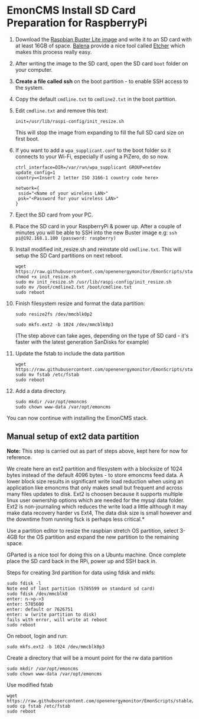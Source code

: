 # EmonCMS Install SD Card Preparation for RaspberryPi

1. Download the [Raspbian Buster Lite image](https://www.raspberrypi.org/downloads/raspbian/) and write it to an SD card with at least 16GB of space. [Balena](https://www.balena.io/) provide a nice tool called [Etcher](https://www.balena.io/etcher) which makes this process really easy.

1. After writing the image to the SD card, open the SD card `boot` folder on your computer.

1. **Create a file called ssh** on the boot partition - to enable SSH access to the system.

1. Copy the default `cmdline.txt` to `cmdline2.txt` in the boot partition.
1. Edit `cmdline.txt` and remove this text:

    ```shell
    init=/usr/lib/raspi-config/init_resize.sh
    ```

    This will stop the image from expanding to fill the full SD card size on first boot.

1. If you want to add a `wpa_supplicant.conf` to the boot folder so it connects to your Wi-Fi, especially if using a PiZero, do so now.

    ```
    ctrl_interface=DIR=/var/run/wpa_supplicant GROUP=netdev
    update_config=1
    country=<Insert 2 letter ISO 3166-1 country code here>

    network={
     ssid="<Name of your wireless LAN>"
     psk="<Password for your wireless LAN>"
    }
    ```

1. Eject the SD card from your PC.

1. Place the SD card in your RaspberryPi & power up. After a couple of minutes you will be able to SSH into the new Buster image e.g:
`ssh pi@192.168.1.100 (password: raspberry)`

1. Install modified init_resize.sh and reinstate old `cmdline.txt`. This will setup the SD Card partitions on next reboot.

    ```shell
    wget https://raw.githubusercontent.com/openenergymonitor/EmonScripts/stable/install/init_resize.sh
    chmod +x init_resize.sh
    sudo mv init_resize.sh /usr/lib/raspi-config/init_resize.sh
    sudo mv /boot/cmdline2.txt /boot/cmdline.txt
    sudo reboot
    ```

1. Finish filesystem resize and format the data partition:

    ```shell
    sudo resize2fs /dev/mmcblk0p2
    ```

    ```shell
    sudo mkfs.ext2 -b 1024 /dev/mmcblk0p3
    ```

    (The step above can take ages, depending on the type of SD card - it's faster with the latest generation SanDisks for example)
1. Update the fstab to include the data partition

    ```shell
    wget https://raw.githubusercontent.com/openenergymonitor/EmonScripts/stable/defaults/etc/fstab
    sudo mv fstab /etc/fstab
    sudo reboot
    ```

1. Add a data directory.

    ```shell
    sudo mkdir /var/opt/emoncms
    sudo chown www-data /var/opt/emoncms
    ```

You can now continue with installing the EmonCMS stack.

## Manual setup of ext2 data partition

**Note:** This step is carried out as part of steps above, kept here for now for reference.

We create here an ext2 partition and filesystem with a blocksize of 1024 bytes instead of the default 4096 bytes - to store emoncms feed data. A lower block size results in significant write load reduction when using an application like emoncms that only makes small but frequent and across many files updates to disk. Ext2 is choosen because it supports multiple linux user ownership options which are needed for the mysql data folder. Ext2 is non-journaling which reduces the write load a little although it may make data recovery harder vs Ext4, The data disk size is small however and the downtime from running fsck is perhaps less critical.*

Use a partition editor to resize the raspbian stretch OS partition, select 3-4GB for the OS partition and expand the new partition to the remaining space.

GParted is a nice tool for doing this on a Ubuntu machine. Once complete place the SD card back in the RPi, power up and SSH back in.

Steps for creating 3rd partition for data using fdisk and mkfs:

```shell
sudo fdisk -l
Note end of last partition (5785599 on standard sd card)
sudo fdisk /dev/mmcblk0
enter: n->p->3
enter: 5785600
enter: default or 7626751
enter: w (write partition to disk)
fails with error, will write at reboot
sudo reboot
```

On reboot, login and run:

```shell
sudo mkfs.ext2 -b 1024 /dev/mmcblk0p3
```

Create a directory that will be a mount point for the rw data partition

```shell
sudo mkdir /var/opt/emoncms
sudo chown www-data /var/opt/emoncms
```

Use modified fstab

```shell
wget https://raw.githubusercontent.com/openenergymonitor/EmonScripts/stable/defaults/etc/fstab
sudo cp fstab /etc/fstab
sudo reboot
```
